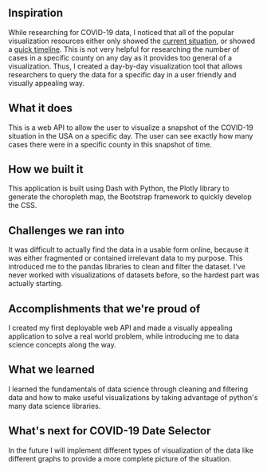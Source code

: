 ## Inspiration
While researching for COVID-19 data, I noticed that all of the popular visualization resources either only showed the [current situation](https://www.nytimes.com/interactive/2020/us/coronavirus-us-cases.html), or showed a [quick timeline](https://kitware.github.io/covid-19-vis/). This is not very helpful for researching the number of cases in a specific county on any day as it provides too general of a visualization. Thus, I created a day-by-day visualization tool that allows researchers to query the data for a specific day in a user friendly and visually appealing way.

## What it does
This is a web API to allow the user to visualize a snapshot of the COVID-19 situation in the USA on a specific day. The user can see exactly how many cases there were in a specific county in this snapshot of time. 

## How we built it
This application is built using Dash with Python, the Plotly library to generate the choropleth map, the Bootstrap framework to quickly develop the CSS.

## Challenges we ran into
It was difficult to actually find the data in a usable form online, because it was either fragmented or contained irrelevant data to my purpose. This introduced me to the pandas libraries to clean and filter the dataset. I've never worked with visualizations of datasets before, so the hardest part was actually starting.

## Accomplishments that we're proud of
I created my first deployable web API and made a visually appealing application to solve a real world problem, while introducing me to data science concepts along the way.

## What we learned
I learned the fundamentals of data science through cleaning and filtering data and how to make useful visualizations by taking advantage of python's many data science libraries.

## What's next for COVID-19 Date Selector
In the future I will implement different types of visualization of the data like different graphs to provide a more complete picture of the situation.
